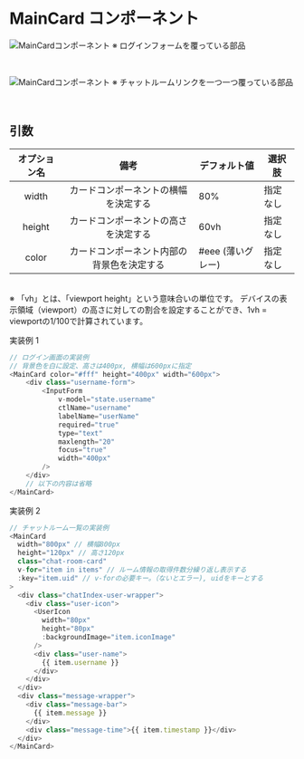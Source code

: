 # MainCard コンポーネント

![MainCardコンポーネント](/documents/frontend/img/image3.png)
※ ログインフォームを覆っている部品

<br>

![MainCardコンポーネント](/documents/frontend/img/image4.png)
※ チャットルームリンクを一つ一つ覆っている部品

<br>

## 引数

| オプション名 |                    備考                    | デフォルト値      | 選択肢   |
| :----------: | :----------------------------------------: | ----------------- | -------- |
|    width     |    カードコンポーネントの横幅を決定する    | 80%               | 指定なし |
|    height    |    カードコンポーネントの高さを決定する    | 60vh              | 指定なし |
|    color     | カードコンポーネント内部の背景色を決定する | #eee (薄いグレー) | 指定なし |

<br>
※ 「vh」とは、「viewport height」という意味合いの単位です。 デバイスの表示領域（viewport）の高さに対しての割合を設定することができ、1vh = viewportの1/100で計算されています。

<br>

実装例 1

```javascript
// ログイン画面の実装例
// 背景色を白に設定、高さは400px, 横幅は600pxに指定
<MainCard color="#fff" height="400px" width="600px">
	<div class="username-form">
		<InputForm
			v-model="state.username"
			ctlName="username"
			labelName="userName"
			required="true"
			type="text"
			maxlength="20"
			focus="true"
			width="400px"
		/>
	</div>
	// 以下の内容は省略
</MainCard>
```

実装例 2

```javascript
// チャットルーム一覧の実装例
<MainCard
  width="800px" // 横幅800px
  height="120px" // 高さ120px
  class="chat-room-card"
  v-for="item in items" // ルーム情報の取得件数分繰り返し表示する
  :key="item.uid" // v-forの必要キー。（ないとエラー), uidをキーとする
>
  <div class="chatIndex-user-wrapper">
    <div class="user-icon">
      <UserIcon
        width="80px"
        height="80px"
        :backgroundImage="item.iconImage"
      />
      <div class="user-name">
        {{ item.username }}
      </div>
    </div>
  </div>
  <div class="message-wrapper">
    <div class="message-bar">
      {{ item.message }}
    </div>
    <div class="message-time">{{ item.timestamp }}</div>
  </div>
</MainCard>

```
